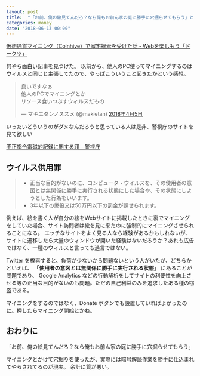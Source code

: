 ```yaml
---
layout: post
title:  "「お前、俺の絵見てんだろ？なら俺もお前ん家の庭に勝手に穴掘らせてもらう」というわけにはいかないでしょという話"
categories: money
date: "2018-06-13 00:00"
---
```


[仮想通貨マイニング（Coinhive）で家宅捜索を受けた話 \- Webを楽しもう「ドークツ」](https://doocts.com/3403)

何やら面白い記事を見つけた。
以前から、他人のPC使ってマイニングするのはウィルスと同じと主張してたので、やっぱこういうこと起きたかという感想。

<blockquote class="twitter-tweet" data-lang="ja"><p lang="ja" dir="ltr">良いですなぁ<br>他人のPCでマイニングとか<br>リソース食いつぶすウィルスだもの</p>&mdash; マキエタンノススメ (@makietan) <a href="https://twitter.com/makietan/status/981771759111159809?ref_src=twsrc%5Etfw">2018年4月5日</a></blockquote>
<script async src="https://platform.twitter.com/widgets.js" charset="utf-8"></script>

いったいどういうのがダメなんだろうと思っている人は是非、警視庁のサイトを見て欲しい

[不正指令電磁的記録に関する罪　警視庁](http://www.keishicho.metro.tokyo.jp/kurashi/cyber/law/virus.html)

## ウイルス供用罪

> - 正当な目的がないのに、コンピュータ・ウイルスを、その使用者の意図とは無関係に勝手に実行される状態にした場合や、その状態にしようとした行為をいいます。
> - 3年以下の懲役又は50万円以下の罰金が課せられます。

例えば、絵を書く人が自分の絵をWebサイトに掲載したときに裏でマイニングをしていた場合、サイト訪問者は絵を見に来たのに強制的にマイニングさせられることになる。
エッチなサイトをよく見る人なら経験があるかもしれないが、サイトに遷移したら大量のウィンドウが開いた経験はないだろうか？あれも広告ではなく、一種のウィルスと言っても過言ではない。

Twitter を検索すると、負荷が少ないから問題ないという人がいたが、どちらかといえば、 **「使用者の意図とは無関係に勝手に実行される状態」** にあることが問題であり、
Google Analytics などの行動解析をしてサイトの利便性を向上させる等の正当な目的がないのも問題。ただの自己利益のみを追求したある種の窃盗である。

マイニングをするのではなく、Donate ボタンでも設置していればよかったのに。押したらマイニング開始とかね。

## おわりに

「お前、俺の絵見てんだろ？なら俺もお前ん家の庭に勝手に穴掘らせてもらう」

マイニングとかけて穴掘りを使ったが、実際には暗号解読作業を勝手に仕込まれてやらされてるのが現実。
余計に質が悪い。
